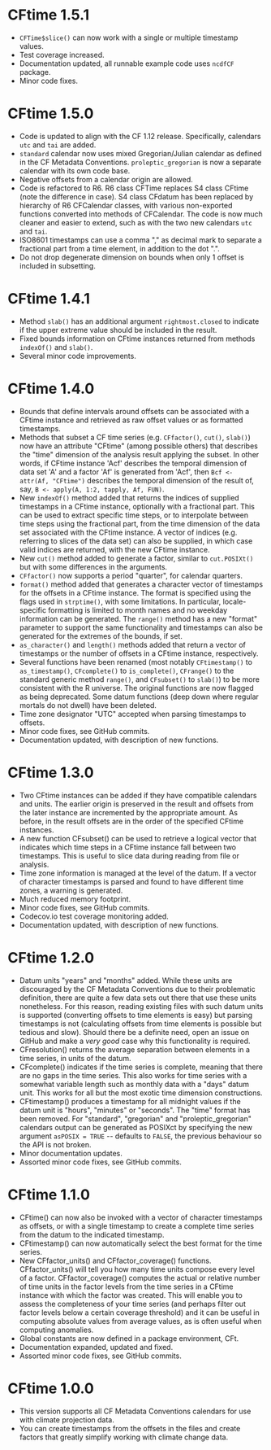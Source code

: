 # CFtime 1.5.1

* `CFTime$slice()` can now work with a single or multiple timestamp values.
* Test coverage increased.
* Documentation updated, all runnable example code uses `ncdfCF` package.
* Minor code fixes.

# CFtime 1.5.0

* Code is updated to align with the CF 1.12 release. Specifically, calendars 
`utc` and `tai` are added.
* `standard` calendar now uses mixed Gregorian/Julian calendar as defined in the
CF Metadata Conventions. `proleptic_gregorian` is now a separate calendar with
its own code base.
* Negative offsets from a calendar origin are allowed.
* Code is refactored to R6. R6 class CFTime replaces S4 class CFtime (note the
difference in case). S4 class CFdatum has been replaced by hierarchy of
R6 CFCalendar classes, with various non-exported functions converted into
methods of CFCalendar. The code is now much cleaner and easier to extend, such
as with the two new calendars `utc` and `tai`.
* ISO8601 timestamps can use a comma "," as decimal mark to separate a 
fractional part from a time element, in addition to the dot ".".
* Do not drop degenerate dimension on bounds when only 1 offset is included in
subsetting.

# CFtime 1.4.1

* Method `slab()` has an additional argument `rightmost.closed` to indicate if
the upper extreme value should be included in the result.
* Fixed bounds information on CFtime instances returned from methods `indexOf()`
and `slab()`.
* Several minor code improvements.

# CFtime 1.4.0

* Bounds that define intervals around offsets can be associated with a CFtime
instance and retrieved as raw offset values or as formatted timestamps.
* Methods that subset a CF time series (e.g. `CFfactor()`, `cut()`, `slab()`)
now have an attribute "CFtime" (among possible others) that describes the "time"
dimension of the analysis result applying the subset. In other words, if CFtime 
instance 'Acf' describes the temporal dimension of data set 'A' and a factor 'Af'
is generated from 'Acf', then `Bcf <- attr(Af, "CFtime")` describes the temporal
dimension of the result of, say, `B <- apply(A, 1:2, tapply, Af, FUN)`.
* New `indexOf()` method added that returns the indices of supplied timestamps
in a CFtime instance, optionally with a fractional part. This can be used to
extract specific time steps, or to interpolate between time steps using the
fractional part, from the time dimension of the data set associated with the
CFtime instance. A vector of indices (e.g. referring to slices of the data set)
can also be supplied, in which case valid indices are returned, with the new
CFtime instance.
* New `cut()` method added to generate a factor, similar to `cut.POSIXt()` but with
some differences in the arguments.
* `CFfactor()` now supports a period "quarter", for calendar quarters.
* `format()` method added that generates a character vector of timestamps for the
offsets in a CFtime instance. The format is specified using the flags used in
`strptime()`, with some limitations. In particular, locale-specific formatting is
limited to month names and no weekday information can be generated. The `range()`
method has a new "format" parameter to support the same functionality and timestamps
can also be generated for the extremes of the bounds, if set.
* `as_character()` and `length()` methods added that return a vector of timestamps 
or the number of offsets in a CFtime instance, respectively.
* Several functions have been renamed (most notably `CFtimestamp()` to
`as_timestamp()`, `CFcomplete()` to `is_complete()`, `CFrange()` to the standard 
generic method `range()`, and `CFsubset()` to `slab()`) to be more consistent 
with the R universe. The original functions are now flagged as being deprecated. 
Some datum functions (deep down where regular mortals do not dwell) have been 
deleted.
* Time zone designator "UTC" accepted when parsing timestamps to offsets.
* Minor code fixes, see GitHub commits.
* Documentation updated, with description of new functions.

# CFtime 1.3.0

* Two CFtime instances can be added if they have compatible calendars and units.
The earlier origin is preserved in the result and offsets from the later instance
are incremented by the appropriate amount. As before, in the result offsets are 
in the order of the specified CFtime instances.
* A new function CFsubset() can be used to retrieve a logical vector that indicates
which time steps in a CFtime instance fall between two timestamps. This is useful
to slice data during reading from file or analysis.
* Time zone information is managed at the level of the datum. If a vector of character
timestamps is parsed and found to have different time zones, a warning is generated.
* Much reduced memory footprint.
* Minor code fixes, see GitHub commits.
* Codecov.io test coverage monitoring added.
* Documentation updated, with description of new functions.

# CFtime 1.2.0

* Datum units "years" and "months" added. While these units are discouraged by
the CF Metadata Conventions due to their problematic definition, there are quite
a few data sets out there that use these units nonetheless. For this reason,
reading existing files with such datum units is supported (converting offsets to
time elements is easy) but parsing timestamps is not (calculating offsets from
time elements is possible but tedious and slow). Should there be a definite need,
open an issue on GitHub and make a *very good* case why this functionality is
required.
* CFresolution() returns the average separation between elements in a time series,
in units of the datum.
* CFcomplete() indicates if the time series is complete, meaning that there are
no gaps in the time series. This also works for time series with a somewhat 
variable length such as monthly data with a "days" datum unit. This works for 
all but the most exotic time dimension constructions.
* CFtimestamp() produces a timestamp for all midnight values if the datum unit is
"hours", "minutes" or "seconds". The "time" format has been removed. For "standard",
"gregorian" and "proleptic_gregorian" calendars output can be generated as POSIXct
by specifying the new argument `asPOSIX = TRUE` -- defaults to `FALSE`, the
previous behaviour so the API is not broken.
* Minor documentation updates.
* Assorted minor code fixes, see GitHub commits.

# CFtime 1.1.0

* CFtime() can now also be invoked with a vector of character timestamps as offsets, or
with a single timestamp to create a complete time series from the datum to the
indicated timestamp.
* CFtimestamp() can now automatically select the best format for the time series.
* New CFfactor_units() and CFfactor_coverage() functions. CFfactor_units() will 
tell you how many time units compose every level of a factor. CFfactor_coverage() 
computes the actual or relative number of time units in the factor levels from the 
time series in a CFtime instance with which the factor was created. This will 
enable you to assess the completeness of your time series (and perhaps filter out 
factor levels below a certain coverage threshold) and it can be useful in computing 
absolute values from average values, as is often useful when computing anomalies.
* Global constants are now defined in a package environment, CFt.
* Documentation expanded, updated and fixed.
* Assorted minor code fixes, see GitHub commits.

# CFtime 1.0.0

* This version supports all CF Metadata Conventions calendars for use with climate 
projection data.
* You can create timestamps from the offsets in the files and create factors that 
greatly simplify working with climate change data.
